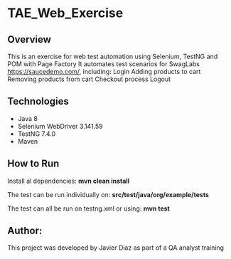 ﻿# TAE_Web_Exercise
## Overview
This is an exercise for web test automation using Selenium, TestNG and POM with Page Factory
It automates test scenarios for SwagLabs https://saucedemo.com/, including:
Login
Adding products to cart
Removing products from cart
Checkout process
Logout

## Technologies
- Java 8
- Selenium WebDriver 3.141.59
- TestNG 7.4.0
- Maven

## How to Run
Install al dependencies:
**mvn clean install**

The test can be run individually on: 
**src/test/java/org/example/tests**

The test can all be run on testng.xml or using:
**mvn test**

## Author:
This project was developed by Javier Diaz as part of a QA analyst training
